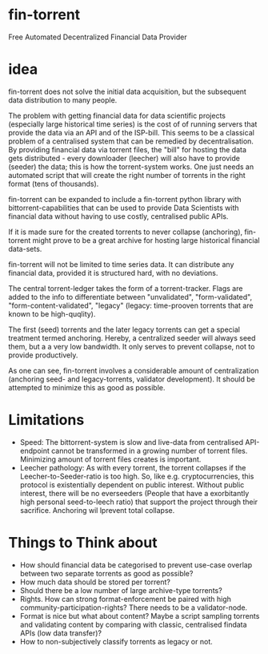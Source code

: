 # fin-torrent
Free Automated Decentralized Financial Data Provider
# idea

fin-torrent does not solve the initial data acquisition, but the subsequent data distribution to many people.

The problem with getting financial data for data scientific projects (especially large historical time series) is the cost of of running servers that provide the data via an API and of the ISP-bill. This seems to be a classical problem of a centralised system that can be remedied by decentralisation. By providing financial data via torrent files, the "bill" for hosting the data gets distributed - every downloader (leecher) will also have to provide (seeder) the data; this is how the torrent-system works. One just needs an automated script that will create the right number of torrents in the right format (tens of thousands).

fin-torrent can be expanded to include a fin-torrent python library with bittorrent-capabilities that can be used to provide Data Scientists with financial data without having to use costly, centralised public APIs.

If it is made sure for the created torrents to never collapse (anchoring), fin-torrent might prove to be a great archive for hosting large historical financial data-sets.

fin-torrent will not be limited to time series data. It can distribute any financial data, provided it is structured hard, with no deviations.

The central torrent-ledger takes the form of a torrent-tracker. Flags are added to the info to differentiate between "unvalidated", "form-validated", "form-content-validated", "legacy" (legacy: time-prooven torrents that are known to be high-quqlity).

The first (seed) torrents and the later legacy torrents can get a special treatment termed anchoring. Hereby, a centralized seeder will always seed them, but a a very low bandwidth. It only serves to prevent collapse, not to provide productively.

As one can see, fin-torrent involves a considerable amount of centralization (anchoring seed- and legacy-torrents, validator development). It should be attempted to minimize this as good as possible.

# Limitations
- Speed: The bittorrent-system is slow and live-data from centralised API-endpoint cannot be transformed in a growing number of torrent files. Minimizing amount of torrent files creates is important.
- Leecher pathology: As with every torrent, the torrent collapses if the Leecher-to-Seeder-ratio is too high. So, like e.g. cryptocurrencies, this protocol is existentially dependent on public interest. Without public interest, there will be no everseeders (People that have a exorbitantly high personal seed-to-leech ratio) that support the project through their sacrifice. Anchoring wil lprevent total collapse.

# Things to Think about
- How should financial data be categorised to prevent use-case overlap between two separate torrents as good as possible?
- How much data should be stored per torrent?
- Should there be a low number of large archive-type torrents?
- Rights. How can strong format-enforcement be paired with high community-participation-rights? There needs to be a validator-node.
- Format is nice but what about content? Maybe a script sampling torrents and validating content by comparing with classic, centralised findata APIs (low data transfer)?
- How to non-subjectively classify torrents as legacy or not.
